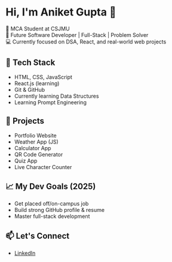  # Hi, I'm Aniket Gupta 👋

🎯 MCA Student at CSJMU  
🚀 Future Software Developer | Full-Stack | Problem Solver  
💻 Currently focused on DSA, React, and real-world web projects

## 🚀 Tech Stack
- HTML, CSS, JavaScript
- React.js (learning)
- Git & GitHub
- Currently learning Data Structures
- Learning Prompt Engineering
  
## 📌 Projects
- Portfolio Website
- Weather App (JS)
- Calculator App
- QR Code Generator
- Quiz App
- Live Character Counter

## 📈 My Dev Goals (2025)
- Get placed off/on-campus job
- Build strong GitHub profile & resume
- Master full-stack development

## 📫 Let's Connect
- [LinkedIn](https://www.linkedin.com/in/aniket-gupta-8452ab258/)
